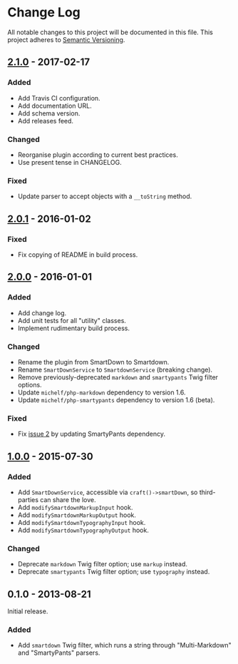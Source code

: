 # Change Log #
All notable changes to this project will be documented in this file. This
project adheres to [Semantic Versioning](http://semver.org/).

## [2.1.0] - 2017-02-17 ##
### Added ###
- Add Travis CI configuration.
- Add documentation URL.
- Add schema version.
- Add releases feed.

### Changed ###
- Reorganise plugin according to current best practices.
- Use present tense in CHANGELOG.

### Fixed ###
- Update parser to accept objects with a `__toString` method.

## [2.0.1] - 2016-01-02 ##
### Fixed ###
- Fix copying of README in build process.

## [2.0.0] - 2016-01-01 ##
### Added ###
- Add change log.
- Add unit tests for all "utility" classes.
- Implement rudimentary build process.

### Changed ###
- Rename the plugin from SmartDown to Smartdown.
- Rename `SmartDownService` to `SmartdownService` (breaking change).
- Remove previously-deprecated `markdown` and `smartypants` Twig filter options.
- Update `michelf/php-markdown` dependency to version 1.6.
- Update `michelf/php-smartypants` dependency to version 1.6 (beta).

### Fixed ###
- Fix [issue 2][issue-2] by updating SmartyPants dependency.

[issue-2]: https://github.com/monooso/smartdown.craft-plugin/issues/2

## [1.0.0] - 2015-07-30 ##
### Added ###
- Add `SmartDownService`, accessible via `craft()->smartDown`, so third-parties can share the love.
- Add `modifySmartdownMarkupInput` hook.
- Add `modifySmartdownMarkupOutput` hook.
- Add `modifySmartdownTypographyInput` hook.
- Add `modifySmartdownTypographyOutput` hook.

### Changed ###
- Deprecate `markdown` Twig filter option; use `markup` instead.
- Deprecate `smartypants` Twig filter option; use `typography` instead.

## 0.1.0 - 2013-08-21 ##
Initial release.

### Added ###
- Add `smartdown` Twig filter, which runs a string through "Multi-Markdown" and "SmartyPants" parsers.

[Unreleased]: https://github.com/monooso/smartdown.craft-plugin/compare/2.1.0...HEAD
[2.1.0]: https://github.com/monooso/smartdown.craft-plugin/compare/2.1.0...2.0.1
[2.0.1]: https://github.com/monooso/smartdown.craft-plugin/compare/2.0.0...2.0.1
[2.0.0]: https://github.com/monooso/smartdown.craft-plugin/compare/1.0.0...2.0.0
[1.0.0]: https://github.com/monooso/smartdown.craft-plugin/compare/0.1.0...1.0.0
